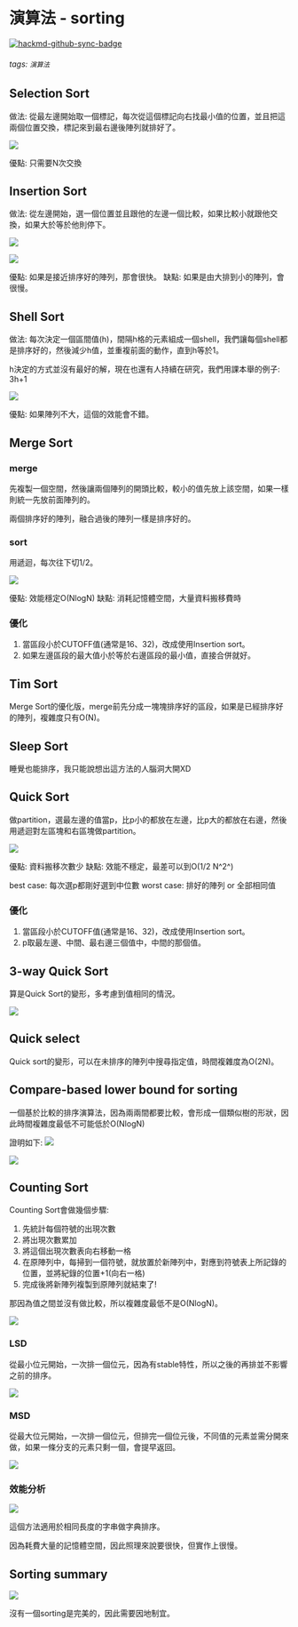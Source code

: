 # 演算法 - sorting

[![hackmd-github-sync-badge](https://hackmd.io/5BN-gyxWSGuTZkmGKw_epg/badge)](https://hackmd.io/5BN-gyxWSGuTZkmGKw_epg)

###### tags: `演算法`

## Selection Sort
做法: 從最左邊開始取一個標記，每次從這個標記向右找最小值的位置，並且把這兩個位置交換，標記來到最右邊後陣列就排好了。

![](https://i.imgur.com/G9yo3dF.png)




優點: 只需要N次交換

## Insertion Sort
做法: 從左邊開始，選一個位置並且跟他的左邊一個比較，如果比較小就跟他交換，如果大於等於他則停下。

![](https://i.imgur.com/7ec32no.png)

![](https://i.imgur.com/JDNV3Kl.png)



優點: 如果是接近排序好的陣列，那會很快。
缺點: 如果是由大排到小的陣列，會很慢。

## Shell Sort
做法: 每次決定一個區間值(h)，間隔h格的元素組成一個shell，我們讓每個shell都是排序好的，然後減少h值，並重複前面的動作，直到h等於1。

h決定的方式並沒有最好的解，現在也還有人持續在研究，我們用課本舉的例子: 3h+1

![](https://i.imgur.com/9orPyya.png)



優點: 如果陣列不大，這個的效能會不錯。

## Merge Sort
### merge
先複製一個空間，然後讓兩個陣列的開頭比較，較小的值先放上該空間，如果一樣則統一先放前面陣列的。

兩個排序好的陣列，融合過後的陣列一樣是排序好的。

### sort
用遞迴，每次往下切1/2。

![](https://i.imgur.com/4O5UIlk.png)

優點: 效能穩定O(NlogN)
缺點: 消耗記憶體空間，大量資料搬移費時

### 優化
1. 當區段小於CUTOFF值(通常是16、32)，改成使用Insertion sort。
2. 如果左邊區段的最大值小於等於右邊區段的最小值，直接合併就好。

## Tim Sort
Merge Sort的優化版，merge前先分成一塊塊排序好的區段，如果是已經排序好的陣列，複雜度只有O(N)。

## Sleep Sort
睡覺也能排序，我只能說想出這方法的人腦洞大開XD

## Quick Sort
做partition，選最左邊的值當p，比p小的都放在左邊，比p大的都放在右邊，然後用遞迴對左區塊和右區塊做partition。

![](https://i.imgur.com/H3E6xDR.png)



優點: 資料搬移次數少
缺點: 效能不穩定，最差可以到O(1/2 N^2^)

best case: 每次選p都剛好選到中位數
worst case: 排好的陣列 or 全部相同值

### 優化
1. 當區段小於CUTOFF值(通常是16、32)，改成使用Insertion sort。
2. p取最左邊、中間、最右邊三個值中，中間的那個值。

## 3-way Quick Sort
算是Quick Sort的變形，多考慮到值相同的情況。

![](https://i.imgur.com/iv02bAL.png)




## Quick select
Quick sort的變形，可以在未排序的陣列中搜尋指定值，時間複雜度為O(2N)。



## Compare-based lower bound for sorting
一個基於比較的排序演算法，因為兩兩間都要比較，會形成一個類似樹的形狀，因此時間複雜度最低不可能低於O(NlogN)

證明如下:
![](https://i.imgur.com/FfnkXaN.png)


![](https://i.imgur.com/vegYpYd.png)


## Counting Sort
Counting Sort會做幾個步驟:
1. 先統計每個符號的出現次數
2. 將出現次數累加
3. 將這個出現次數表向右移動一格
4. 在原陣列中，每掃到一個符號，就放置於新陣列中，對應到符號表上所記錄的位置，並將紀錄的位置+1(向右一格)
5. 完成後將新陣列複製到原陣列就結束了!

那因為值之間並沒有做比較，所以複雜度最低不是O(NlogN)。

![](https://i.imgur.com/Szj8Ar8.png)


### LSD
從最小位元開始，一次排一個位元，因為有stable特性，所以之後的再排並不影響之前的排序。

![](https://i.imgur.com/M9FJWi0.png)


### MSD
從最大位元開始，一次排一個位元，但排完一個位元後，不同值的元素並需分開來做，如果一條分支的元素只剩一個，會提早返回。

![](https://i.imgur.com/LBBkDnf.png)


### 效能分析

![](https://i.imgur.com/40Bo5zq.png)


這個方法適用於相同長度的字串做字典排序。

因為耗費大量的記憶體空間，因此照理來說要很快，但實作上很慢。

## Sorting summary
![](https://i.imgur.com/hBi3rv8.png)

沒有一個sorting是完美的，因此需要因地制宜。


